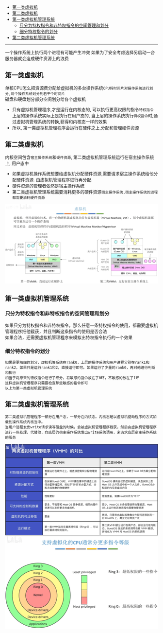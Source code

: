 - [第一类虚拟机](#第一类虚拟机)
- [第二类虚拟机](#第二类虚拟机)
- [第一类虚拟机管理系统](#第一类虚拟机管理系统)
  - [只分为特权指令和非特权指令的空间管理和划分](#只分为特权指令和非特权指令的空间管理和划分)
  - [细分特权指令的划分](#细分特权指令的划分)
- [第二类虚拟机管理系统](#第二类虚拟机管理系统)
<hr>
    一个操作系统上执行两个进程有可能产生冲突
    如果为了安全考虑选择另启动一台服务器就会造成硬件资源上的浪费

## 第一类虚拟机
单核CPU怎么把资源费分配给虚拟机的多台操作系统`CPU将时间片对操作系统进行划分,每个操作系统划分到若干个时间片`\
磁盘和硬盘划分部分空间划分给各个虚拟机
- 只有虚拟机管理程序,才是运行在内核态的, 可以执行更高权限的指令`特权指令`\
  上层的操作系统实际上是执行在用户态的, 当上层的操作系统执行`特权指令`时,通过虚拟机管理系统的转换,获得和内核态一样的效果
- 所以, 第一类虚拟机管理程序会运行在硬件之上,分配和管理硬件资源

## 第二类虚拟机
内核空间包含`宿主操作系统`和`硬件资源`, 第二类虚拟机管理系统运行在宿主操作系统上, 用户态中
- 如果虚拟机操作系统想要给虚拟机分配硬件资源,需要请求宿主操作系统给他分配硬件资源. 由虚拟机管理程序进行再分配.
- 硬件资源的管理者依然是宿主操作系统
- 第二类虚拟机管理系统需要消耗更多的硬件资源`宿主操作系统,宿主操作系统的进程都需要消耗硬件资源`

<img src="img/../../img/虚拟机原理图.png">

## 第一类虚拟机管理系统
### 只分为特权指令和非特权指令的空间管理和划分
如果只分为特权指令和非特权指令，那么任意一条特权指令的使用，都需要虚拟机管理程序把他截获，并且判断这条指令的使用是否合法\
如果合法，还需要虚拟机管理程序来模拟出特权指令执行的一个效果
### 细分特权指令的划分
    如果是更精细的划分，虚拟机管系统在rank0，上层的操作系统和用户进程分别在rank1和rank2，如果只是运行rank1和2，直接运行即可。如果运行了少量的rank0，再对他进行判断和执行
    相当于将原来的特权指令进行了细分，将敏感的指令放在了0环，不敏感的放在了1环
    这样虚拟机管理程序只需要检查那些敏感的指令即可
    以上为第一类虚拟机管理系统
## 第二类虚拟机管理系统
    第二类虚拟机管理程序一部分在用户态，一部分在内核态。内核态是以虚拟机驱动程序的方式加载到操作系统内核当中。
    当用户进程发出write请求读写磁盘的时候，会被虚拟机管理程序截获，然后由虚拟机管理程序进行一些处理，代替他，向底层的宿主操作系统发出write系统调用，来请求底层宿主操作系统的服务

<img src="img/../../img/两类虚拟机管理程序的对比.png">
<img src="img/../../img/特权指令的划分.png">